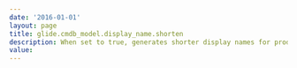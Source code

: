 ```yaml
---
date: '2016-01-01'
layout: page
title: glide.cmdb_model.display_name.shorten
description: When set to true, generates shorter display names for product models if the name of the product model contains the manufacturer name. 
value:  
---
```

